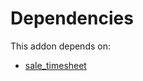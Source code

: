 # Dependencies

This addon depends on:

- [sale_timesheet](../../../../../oca-ocb-sale/odoo-bringout-oca-ocb-sale_timesheet)
